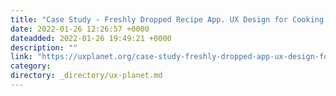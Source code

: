 ```yaml
---
title: "Case Study - Freshly Dropped Recipe App. UX Design for Cooking and Shopping"
date: 2022-01-26 12:26:57 +0000
dateadded: 2022-01-26 19:49:21 +0000
description: ""
link: "https://uxplanet.org/case-study-freshly-dropped-app-ux-design-for-cooking-and-shopping-a19c7a00c322?source=rss----819cc2aaeee0---4"
category:
directory: _directory/ux-planet.md
---
```


